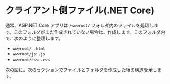 # クライアント側ファイル(.NET Core)

通常、ASP.NET Core アプリは `/wwwroot/` フォルダ内のファイルを処理します。このフォルダがまだ作成されていない場合は、作成します。このフォルダ内で、次のように整理します。

- `wwwroot/`: `.html`
- `wwwroot/js`: `.js`
- `wwwroot/css`: `.css`

次の図に、次のセクションでファイルとフォルダを作成した後の構造を示します。